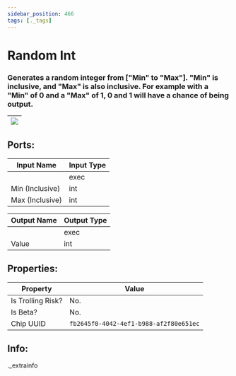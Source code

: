 ```yaml
---
sidebar_position: 466
tags: [._tags]
---
```


# Random Int


### Generates a random integer from ["Min" to "Max"]. "Min" is inclusive, and "Max" is also inclusive. For example with a "Min" of 0 and a "Max" of 1, 0 and 1 will have a chance of being output.

| ![](https://images-ext-2.discordapp.net/external/MPmIaQzlEPmgGWlgi-WxBBXt0Bjv_zWPkg1y1f_sy3s/https/www.recroomcircuits.com/image/circuit/absolute-value?width=206&height=108) |
|-----|

## Ports:

| Input Name | Input Type |
|-----------|-----------|
|  | exec |
| Min (Inclusive) | int |
| Max (Inclusive) | int |

| Output Name | Output Type |
|-----------|-----------|
|  | exec |
| Value | int |

## Properties:

| Property  | Value |
|-------------------|-----------|
| Is Trolling Risk? | No. |
| Is Beta? | No. |
| Chip UUID | `fb2645f0-4042-4ef1-b988-af2f80e651ec` |

## Info:
._extrainfo